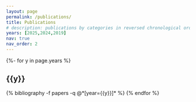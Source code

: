 ```yaml
---
layout: page
permalink: /publications/
title: Publications
# description: publications by categories in reversed chronological order. generated by jekyll-scholar.
years: [2025,2024,2019]
nav: true
nav_order: 2
---
```

<!-- _pages/publications.md -->
<div class="publications">

{%- for y in page.years %}
  <h2 class="year">{{y}}</h2>
  {% bibliography -f papers -q @*[year={{y}}]* %}
{% endfor %}

</div>
